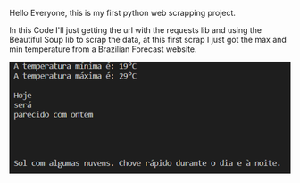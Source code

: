 Hello Everyone, this is my first python web scrapping project.

In this Code I'll just getting the url with the requests lib and using the Beautiful Soup lib to scrap the data, at this
first scrap I just got the max and min temperature from a Brazilian Forecast website.

![Scrap Image](https://github.com/Jhonattasilva2/Temperature-Scrapping/blob/main/scrap.png)